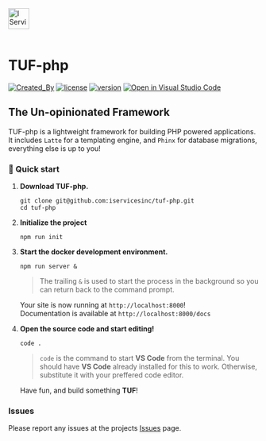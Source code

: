 <a href="https://www.iservicesinc.net">
    <img alt="I Services" src="https://www.iservicesinc.net/images/is_logo.svg" height="42" />
</a>

<br>
<br>

# TUF-php

[![Created_By](https://img.shields.io/badge/Created_By-I_Services-green)](https://www.iservicesinc.net)
[![license](https://img.shields.io/badge/License-ISC-green)](LICENSE.md)
[![version](https://img.shields.io/badge/Version-0.2.0-orange)]()
[![Open in Visual Studio Code](https://open.vscode.dev/badges/open-in-vscode.svg)](https://open.vscode.dev/iservicesinc/bifrost)

## **T**he **U**n-opinionated **F**ramework

TUF-php is a lightweight framework for building PHP powered applications. It includes `Latte` for a templating engine, and `Phinx` for database migrations, everything else is up to you!

### 🚀 Quick start
1.  **Download TUF-php.**

    ```shell
    git clone git@github.com:iservicesinc/tuf-php.git
    cd tuf-php
    ```

1.  **Initialize the project**

    ```shell
    npm run init
    ```

1.  **Start the docker development environment.**

    ```shell
    npm run server &
    ```
    > The trailing `&` is used to start the process in the background so you can return back to the command prompt.

    Your site is now running at `http://localhost:8000`!  
    Documentation is available at `http://localhost:8000/docs`

1.  **Open the source code and start editing!**

    ```shell
    code .
    ```
    > `code` is the command to start **VS Code** from the terminal. You should have **VS Code** already installed for this to work. Otherwise, substitute it with your preffered code editor.
    

    Have fun, and build something **TUF**!

### Issues

Please report any issues at the projects [Issues](https://github.com/iservicesinc/tuf-php/issues) page.
